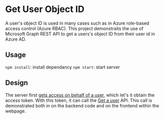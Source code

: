 # Get User Object ID

A user's object ID is used in many cases such as in Azure role-based access control (Azure RBAC). This project demonstraits the use of Microsoft Graph REST API to get a users's object ID from their user id in Azure AD.

## Usage

`npm install`: install dependancy
`npm start`: start server

## Design

The server first [gets access on behalf of a user](https://docs.microsoft.com/en-us/graph/auth-v2-user), which let's it obtain the access token. With this token, it can call the [Get a user](https://docs.microsoft.com/en-us/graph/api/user-get?view=graph-rest-1.0&tabs=http) API. This call is demonstrated both in on the backend code and on the frontend within the webpage.

